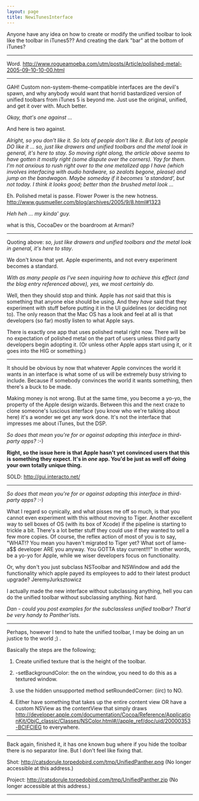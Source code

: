 ```yaml
---
layout: page
title: NewiTunesInterface
---
```



Anyone have any idea on how to create or modify the unified toolbar to look like the toolbar in iTunes5??
And creating the dark "bar" at the bottom of iTunes?

----

Word. http://www.rogueamoeba.com/utm/posts/Article/polished-metal-2005-09-10-10-00.html

----

GAH! Custom non-system-theme-compatible interfaces are the devil's spawn, and why anybody would want that horrid bastardized version of unified toolbars from iTunes 5 is beyond me. Just use the original, unified, and get it over with. Much better.

*Okay, that's one against ...*

And here is two against.

*Alright, so you don't like it. So lots of people don't like it. But lots of people DO like it ... so, just like drawers and unified toolbars and the metal look in general, it's here to stay. So moving right along, the article above seems to have gotten it mostly right (some dispute over the corners). Yay for them. I'm not anxious to rush right over to the one metalized app I have (which involves interfacing with audio hardware, so zealots begone, please) and jump on the bandwagon. Maybe someday if it becomes 'a standard', but not today. *I* think it looks good; better than the brushed metal look ...*

Eh.  Polished metal is passe.  Flower Power is the new hotness.  http://www.gusmueller.com/blog/archives/2005/9/8.html#1323

*Heh heh ... my kinda' guy.*

<tongue-in-cheek>what is this, CocoaDev or the boardroom at Armani?</tongue-in-cheek>

----

Quoting above: *so, just like drawers and unified toolbars and the metal look in general, it's here to stay*.

We don't know that yet.  Apple experiments, and not every experiment becomes a standard.

*With as many people as I've seen inquiring how to achieve this effect (and the blog entry referenced above), yes, we most certainly do.*

Well, then they should stop and think.  Apple has *not* said that this is something that anyone else should be using.  And they *have* said that they experiment with stuff before putting it in the UI guidelines (or deciding not to).  The only reason that the Mac OS has a look and feel at all is that developers (so far) mostly listen to what Apple says.

There is exactly one app that uses polished metal right now.  There will be no expectation of polished metal on the part of users unless third party developers begin adopting it. (Or unless other Apple apps start using it, or it goes into the HIG or something.)

----

It should be obvious by now that whatever Apple convinces the world it wants in an interface is what some of us will be extremely busy striving to include. Because if somebody convinces the world it wants something, then there's a buck to be made.

Making money is not wrong. But at the same time, you become a yo-yo, the property of the Apple design wizards. Between this and the next craze to clone someone's luscious interface (you know who we're talking about here) it's a wonder we get any work done. It's not the interface that impresses me about iTunes, but the DSP.

*So does that mean you're for or against adopting this interface in third-party apps?* :-)

**Right, so the issue here is that Apple hasn't yet convinced users that this is something they expect.  It's in *one* app.  You'd be just as well off doing your own totally unique thing.**

SOLD: http://gui.interacto.net/

----

*So does that mean you're for or against adopting this interface in third-party apps?* :-)

What I regard so cynically, and what pisses me off so much, is that you cannot even experiment with this without moving to Tiger. Another excellent way to sell boxes of OS (with its box of Xcode) if the pipeline is starting to trickle a bit. There's a lot better stuff they could use if they wanted to sell a few more copies. Of course, the reflex action of most of you is to say, "WHAT!? You mean you haven't migrated to Tiger yet? What sort of lame-a$$ developer ARE you anyway. You GOTTA stay current!!!" In other words, be a yo-yo for Apple, while we wiser developers focus on functionality.

Or, why don't you just subclass NSToolbar and NSWindow and add the functionality which apple payed its employees to add to their latest product upgrade? JeremyJurksztowicz

I actually made the new interface without subclassing anything, hell you can do the unified toolbar without subclassing anything. Not hard. 

*Dan - could you post examples for the subclassless unified toolbar? That'd be very handy to Panther'ists.*

----

Perhaps, however I tend to hate the unified toolbar, I may be doing an un justice to the world ;) .

Basically the steps are the following;

1) Create unified texture that is the height of the toolbar.

2) -setBackgroundColor: the on the window, you need to do this as a textured window.

3) use the hidden unsupported method setRoundedCorner: (iirc) to NO.

4) Either have something that takes up the entire content view OR have a custom NSView as the contentView that simply draws http://developer.apple.com/documentation/Cocoa/Reference/ApplicationKit/ObjC_classic/Classes/NSColor.html#//apple_ref/doc/uid/20000353-BCIFCIEG to everywhere.

----

Back again, finished it, it has one known bug where if you hide the toolbar there is no separator line. But I don't feel like fixing that.

Shot:
http://catsdorule.torpedobird.com/tmp/UnifiedPanther.png (No longer accessible at this address.)

Project:
http://catsdorule.torpedobird.com/tmp/UnifiedPanther.zip (No longer accessible at this address.)

----

